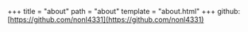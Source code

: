 +++
title = "about"
path = "about"
template = "about.html"
+++
github: [https://github.com/nonl4331](https://github.com/nonl4331)
